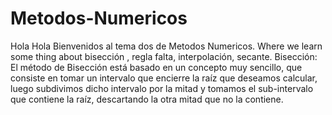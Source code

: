 # Metodos-Numericos
Hola Hola 
Bienvenidos al tema dos de Metodos Numericos. Where we learn some thing about bisección , regla falta, interpolación, secante.
Bisección:
	El método de Bisección está basado en un concepto muy sencillo, que consiste en tomar un intervalo que encierre la raíz que deseamos calcular, luego subdivimos dicho intervalo por la mitad y tomamos el sub-intervalo que contiene la raíz, descartando la otra mitad que no la contiene.
